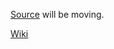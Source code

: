 [Source](https://github.com/nicerobot/objc/tree/master/Util/CommandLine) will be moving.

[Wiki](https://github.com/nicerobot/NRFlag/wiki)

